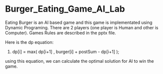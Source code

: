 # Burger_Eating_Game_AI_Lab

Eating Burger is an AI based game and this game is implementated using Dynamic Programing. There are 2 players (one player is Human and 
other is Computer). Games Rules are described in the pptx file.


Here is the dp equation:

1. dp[i] = max( dp[i+1] , burger[i] + postSum - dp[i+1] );


using this equation, we can calculate the optimal solution for AI to win the game.
